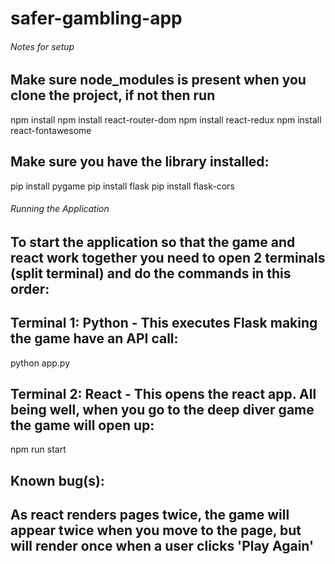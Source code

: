 # safer-gambling-app



######  Notes for setup ######
## Make sure node_modules is present when you clone the project, if not then run
npm install
npm install react-router-dom
npm install react-redux
npm install react-fontawesome
 
## Make sure you have the library installed:
pip install pygame
pip install flask
pip install flask-cors
 
 
###### Running the Application ######
## To start the application so that the game and react work together you need to open 2 terminals (split terminal) and do the commands in this order:
## Terminal 1: Python - This executes Flask making the game have an API call:
python app.py
 
## Terminal 2: React - This opens the react app. All being well, when you go to the deep diver game the game will open up:
npm run start
 
 
 
## Known bug(s):
## As react renders pages twice, the game will appear twice when you move to the page, but will render once when a user clicks 'Play Again'